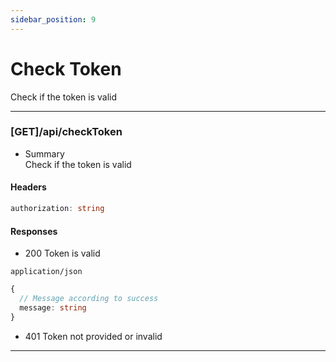 ```yaml
---
sidebar_position: 9
---
```


# Check Token
Check if the token is valid

***

### [GET]/api/checkToken

- Summary  
Check if the token is valid

#### Headers

```ts
authorization: string
```

#### Responses

- 200 Token is valid

`application/json`

```ts
{
  // Message according to success
  message: string
}
```

- 401 Token not provided or invalid

***